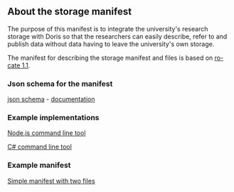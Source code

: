 ## About the storage manifest
The purpose of this manifest is to integrate the university's research storage with Doris so that the researchers can easily describe, refer to and publish data without data having to leave the university's own storage.

The manifest for describing the storage manifest and files is based on [ro-cate 1.1](https://www.researchobject.org/ro-crate/1.1/).

### Json schema for the manifest

[json schema](schema.json) - [documentation](docs/schema/)

### Example implementations

[Node.js command line tool](https://github.com/snd-sweden/data-storage-information-interface/tree/master/scripts/manifest-generators/nodejs)

[C# command line tool](https://github.com/snd-sweden/data-storage-information-interface/tree/master/scripts/manifest-generators/csharp)

### Example manifest

[Simple manifest with two files](example.json)
